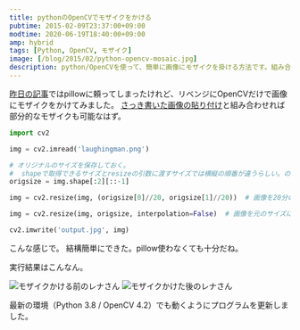 ```yaml
---
title: pythonのOpenCVでモザイクをかける
pubtime: 2015-02-09T23:37:00+09:00
modtime: 2020-06-19T18:40:00+09:00
amp: hybrid
tags: [Python, OpenCV, モザイク]
image: [/blog/2015/02/python-opencv-mosaic.jpg]
description: python/OpenCVを使って、簡単に画像にモザイクを掛ける方法です。組み合わせで部分的なモザイクも可能なはずです。
---
```


[昨日の記事](/blog/2015/02/python-opencv-pillow-facemosaic)ではpillowに頼ってしまったけれど、リベンジにOpenCVだけで画像にモザイクをかけてみました。
[さっき書いた画像の貼り付け](/blog/2015/02/python-opencv-overlay)と組み合わせれば部分的なモザイクも可能なはず。

``` python
import cv2

img = cv2.imread('laughingman.png')

# オリジナルのサイズを保存しておく。
#  shapeで取得できるサイズとresizeの引数に渡すサイズでは横縦の順番が違うらしい。ので[::-1]として反転。
origsize = img.shape[:2][::-1]

img = cv2.resize(img, (origsize[0]//20, origsize[1]//20))  # 画像を20分の1のサイズに縮小。

img = cv2.resize(img, origsize, interpolation=False)  # 画像を元のサイズに拡大。interpolationを省略するとうまいこと補完されてしまって綺麗なモザイクにならない。

cv2.imwrite('output.jpg', img)
```
こんな感じで。
結構簡単にできた。pillow使わなくても十分だね。

実行結果はこんなん。

![モザイクかける前のレナさん](/blog/2015/02/lena.jpg "520x520")
![モザイクかけた後のレナさん](/blog/2015/02/fullmosaic_lena.jpg "520x520")

<PS date="2020-06-19" level={1}>

最新の環境（Python 3.8 / OpenCV 4.2）でも動くようにプログラムを更新しました。

</PS>
